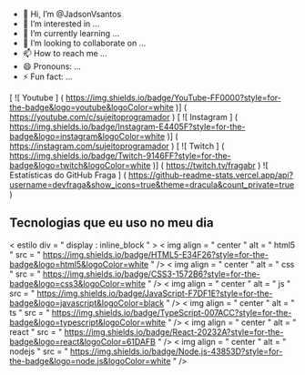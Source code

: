 - 👋 Hi, I’m @JadsonVsantos
- 👀 I’m interested in ...
- 🌱 I’m currently learning ...
- 💞️ I’m looking to collaborate on ...
- 📫 How to reach me ...
- 😄 Pronouns: ...
- ⚡ Fun fact: ...

[ ![ Youtube ] ( https://img.shields.io/badge/YouTube-FF0000?style=for-the-badge&logo=youtube&logoColor=white )] ( https://youtube.com/c/sujeitoprogramador )
[ ![ Instagram ] ( https://img.shields.io/badge/Instagram-E4405F?style=for-the-badge&logo=instagram&logoColor=white )] ( https://instagram.com/sujeitoprogramador )
[ ![ Twitch ] ( https://img.shields.io/badge/Twitch-9146FF?style=for-the-badge&logo=twitch&logoColor=white )] ( https://twitch.tv/fragabr )
![ Estatísticas do GitHub Fraga ] ( https://github-readme-stats.vercel.app/api?username=devfraga&show_icons=true&theme=dracula&count_private=true )

## Tecnologias que eu uso no meu dia

< estilo div  = " display : inline_block " >
  < img  align = " center "  alt = " html5 "  src = " https://img.shields.io/badge/HTML5-E34F26?style=for-the-badge&logo=html5&logoColor=white " />
  < img  align = " center "  alt = " css "  src = " https://img.shields.io/badge/CSS3-1572B6?style=for-the-badge&logo=css3&logoColor=white " />
  < img  align = " center "  alt = " js "  src = " https://img.shields.io/badge/JavaScript-F7DF1E?style=for-the-badge&logo=javascript&logoColor=black " />
  < img  align = " center "  alt = " ts "  src = " https://img.shields.io/badge/TypeScript-007ACC?style=for-the-badge&logo=typescript&logoColor=white " />
  < img  align = " center "  alt = " react "  src = " https://img.shields.io/badge/React-20232A?style=for-the-badge&logo=react&logoColor=61DAFB " />
  < img  align = " center "  alt = " nodejs "  src = " https://img.shields.io/badge/Node.js-43853D?style=for-the-badge&logo=node.js&logoColor=white " />
</div> <br/>
<!---
JadsonVsantos/JadsonVsantos is a ✨ special ✨ repository because its `README.md` (this file) appears on your GitHub profile.
You can click the Preview link to take a look at your changes.
--->
